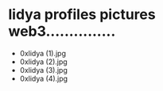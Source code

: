# lidya profiles pictures web3...............
- 0xlidya (1).jpg
- 0xlidya (2).jpg
- 0xlidya (3).jpg
- 0xlidya (4).jpg
